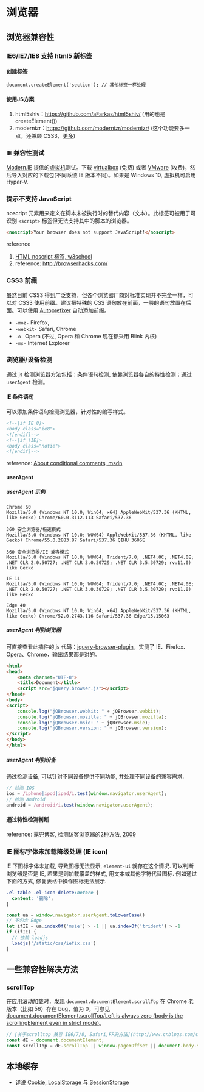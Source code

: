 # 浏览器

## 浏览器兼容性

### IE6/IE7/IE8 支持 html5 新标签

#### 创建标签

```html
document.createElement('section'); // 其他标签一样处理
```

#### 使用JS方案

1. html5shiv：<https://github.com/aFarkas/html5shiv/> (用的也是 createElement())
2. modernizr：<https://github.com/modernizr/modernizr/> (这个功能要多一点，还兼顾 CSS3，[更多](http://www.osmn00.com/translation/221.html))

### IE 兼容性测试

[Modern.IE](https://dev.modern.ie/) 提供的[虚拟机](https://dev.modern.ie/tools/vms/windows/)测试。下载 [virtualbox](https://www.virtualbox.org/) (免费) 或者 [VMware](http://www.vmware.com/) (收费)，然后导入对应的下载包(不同系统 IE 版本不同)。如果是 Windows 10, 虚拟机可启用 Hyper-V.

### 提示不支持 JavaScript

noscript 元素用来定义在脚本未被执行时的替代内容（文本）。此标签可被用于可识别 `<script>` 标签但无法支持其中的脚本的浏览器。

```html
<noscript>Your browser does not support JavaScript!</noscript>
```

reference

1. [HTML noscript 标签, w3school](http://www.w3school.com.cn/tags/tag_noscript.asp)
2. reference: <http://browserhacks.com/>

### CSS3 前缀

虽然目前 CSS3 得到广泛支持，但各个浏览器厂商对标准实现并不完全一样，可以对 CSS3 使用前缀。建议把特殊的 CSS 语句放在前面，一般的语句放置在后面。可以使用 [Autoprefixer](https://github.com/search?utf8=%E2%9C%93&q=Autoprefixer) 自动添加前缀。

- `-moz-` Firefox,
- `-webkit-` Safari, Chrome
- `-o-` Opera (不过, Opera 和 Chrome 现在都采用 Blink 内核)
- `-ms-` Internet Explorer

### 浏览器/设备检测

通过 js 检测浏览器方法包括：条件语句检测, 依靠浏览器各自的特性检测；通过 `userAgent` 检测。

#### IE 条件语句

可以添加条件语句检测浏览器，针对性的编写样式。

```html
<!--[if IE 8]>
<body class="ie8">
<![endif]-->
<!--[if !IE]>
<body class="notie">
<![endif]-->
```

reference: [About conditional comments, msdn](https://msdn.microsoft.com/en-us/library/ms537512(v=vs.85).aspx)

#### userAgent

##### userAgent 示例

```text
Chrome 60
Mozilla/5.0 (Windows NT 10.0; Win64; x64) AppleWebKit/537.36 (KHTML, like Gecko) Chrome/60.0.3112.113 Safari/537.36

360 安全浏览器/极速模式
Mozilla/5.0 (Windows NT 10.0; WOW64) AppleWebKit/537.36 (KHTML, like Gecko) Chrome/55.0.2883.87 Safari/537.36 QIHU 360SE

360 安全浏览器/IE 兼容模式
Mozilla/5.0 (Windows NT 10.0; WOW64; Trident/7.0; .NET4.0C; .NET4.0E; .NET CLR 2.0.50727; .NET CLR 3.0.30729; .NET CLR 3.5.30729; rv:11.0) like Gecko

IE 11
Mozilla/5.0 (Windows NT 10.0; WOW64; Trident/7.0; .NET4.0C; .NET4.0E; .NET CLR 2.0.50727; .NET CLR 3.0.30729; .NET CLR 3.5.30729; rv:11.0) like Gecko

Edge 40
Mozilla/5.0 (Windows NT 10.0; Win64; x64) AppleWebKit/537.36 (KHTML, like Gecko) Chrome/52.0.2743.116 Safari/537.36 Edge/15.15063
```

##### userAgent 判别浏览器

可直接查看此插件的 js 代码：[jquery-browser-plugin](https://github.com/gabceb/jquery-browser-plugin)。实测了 IE、Firefox、Opera、Chrome，输出结果都是对的。

```html
<html>
<head>
    <meta charset="UTF-8">
    <title>Document</title>
    <script src="jquery.browser.js"></script>
</head>
<body>
<script>
    console.log("jQBrowser.webkit: " + jQBrowser.webkit);
    console.log("jQBrowser.mozilla: " + jQBrowser.mozilla);
    console.log("jQBrowser.msie: " + jQBrowser.msie);
    console.log("jQBrowser.version: " + jQBrowser.version);
</script>
</body>
</html>
```

##### userAgent 判别设备

通过检测设备, 可以针对不同设备提供不同功能, 并处理不同设备的兼容需求.

```javascript
// 检测 IOS
ios = /iphone|ipod|ipad/i.test(window.navigator.userAgent);
// 检测 Android
android = /android/i.test(window.navigator.userAgent);
```

#### 通过特性检测判断

reference: [露兜博客, 检测访客浏览器的2种方法, 2009](http://www.ludou.org/2-way-to-detect-browser.html)

### IE 图标字体未加载降级处理 (IE icon)

IE 下图标字体未加载, 导致图标无法显示, `element-ui` 就存在这个情况. 可以判断浏览器是否是 IE, 若果是则加载覆盖的样式, 用文本或其他字符代替图标. 例如通过下面的方式, 修复表格中操作图标无法展示.

```css
.el-table .el-icon-delete:before {
  content: '删除';
}
```

```javascript
const ua = window.navigator.userAgent.toLowerCase()
// 不包含 Edge
let ifIE = ua.indexOf('msie') > -1 || ua.indexOf('trident') > -1
if (ifIE) {
  // 依赖 loadjs
  loadjs('/static/css/iefix.css')
}
```

## 一些兼容性解决方法

### scrollTop

在应用滚动加载时，发现 `document.documentElement.scrollTop` 在 Chrome 老版本（比如 56）存在 bug，值为 0，可参见 [document.documentElement.scrollTop/Left is always zero (body is the scrollingElement even in strict mode)](https://bugs.chromium.org/p/chromium/issues/detail?id=157855)。

```javascript
// [关于scrolltop 兼容 IE6/7/8, Safari,FF的方法](http://www.cnblogs.com/ckmouse/archive/2012/01/30/2332076.html)
const dE = document.documentElement;
const scrollTop = dE.scrollTop || window.pageYOffset || document.body.scrollTop;
```

## 本地缓存

- [详说 Cookie, LocalStorage 与 SessionStorage](http://jerryzou.com/posts/cookie-and-web-storage/)

